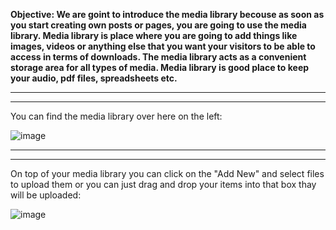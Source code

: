 <b>Objective: We are goint to introduce the media library becouse as soon as you start creating own posts or pages, you are going to use the media library. Media library is place where you are 
going to add things like images, videos or anything else that you want your visitors to be able to access in terms of downloads. The media library acts as a convenient storage area for all types of media. Media library is good place to keep your audio, pdf files, spreadsheets etc.</b>

<hr>
<hr>

You can find the media library over here on the left:

![image](https://github.com/Oureyelet/WordPress-Personal-Trainer-Website/assets/69697624/102f2e54-3f90-4ea4-bf40-4702b9697d33)

<hr>
<hr>

On top of your media library you can click on the "Add New" and select files to upload them or you can just drag and drop your items into that box thay will be uploaded:

![image](https://github.com/Oureyelet/WordPress-Personal-Trainer-Website/assets/69697624/06aa5683-a91a-4dc0-bcbb-7d1b8708f956)


